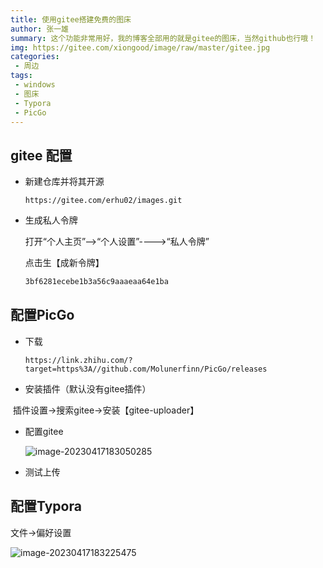 ```yaml
---
title: 使用gitee搭建免费的图床
author: 张一雄
summary: 这个功能非常用好，我的博客全部用的就是gitee的图床，当然github也行哦！
img: https://gitee.com/xiongood/image/raw/master/gitee.jpg
categories:
 - 周边
tags:
 - windows
 - 图床
 - Typora
 - PicGo
---
```


## gitee 配置

- 新建仓库并将其开源

  ```http
  https://gitee.com/erhu02/images.git
  ```

- 生成私人令牌

  打开“个人主页”—>“个人设置”---->“私人令牌”

  点击生【成新令牌】

  ```txt
  3bf6281ecebe1b3a56c9aaaeaa64e1ba
  ```

## 配置PicGo

- 下载

  ```http
  https://link.zhihu.com/?target=https%3A//github.com/Molunerfinn/PicGo/releases
  ```

- 安装插件（默认没有gitee插件）

​		插件设置->搜索gitee->安装【gitee-uploader】

- 配置gitee

  ![image-20230417183050285](https://gitee.com/xiongood/image/raw/master/image-20230417183050285.png)

- 测试上传

  

## 配置Typora

文件->偏好设置

![image-20230417183225475](https://gitee.com/xiongood/image/raw/master/image-20230417183225475.png)
